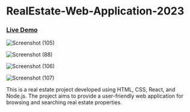 # RealEstate-Web-Application-2023

<h3><a href="https://real-estate-frontend-z0wx.onrender.com/#/">Live Demo</a></h3>

![Screenshot (105)](https://github.com/DiranDesai/RealEstate-Web-Application-2023/assets/65699558/ad15c05f-24b9-4d09-b351-7fcfb89dfd79)


![Screenshot (88)](https://github.com/DiranDesai/RealEstate-Web-Application-2023/assets/65699558/ffa50412-2848-4bb7-970f-6d795c3ecdf0)


![Screenshot (106)](https://github.com/DiranDesai/RealEstate-Web-Application-2023/assets/65699558/254447d1-56ba-4863-a5cb-02542cdb03ce)

![Screenshot (107)](https://github.com/DiranDesai/RealEstate-Web-Application-2023/assets/65699558/1937515e-c702-453b-b255-20c5a7885d4a)




This is a real estate project developed using HTML, CSS, React, and Node.js. The project aims to provide a user-friendly web application for browsing and searching real estate properties.


